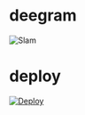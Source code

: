 # deegram
![Slam](https://telegra.ph/file/db03910496f06094f1f7a.jpg)

# deploy
[![Deploy](https://www.herokucdn.com/deploy/button.svg)](https://heroku.com/deploy)

